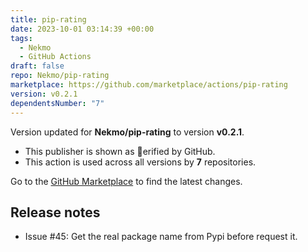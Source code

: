 ```yaml
---
title: pip-rating
date: 2023-10-01 03:14:39 +00:00
tags:
  - Nekmo
  - GitHub Actions
draft: false
repo: Nekmo/pip-rating
marketplace: https://github.com/marketplace/actions/pip-rating
version: v0.2.1
dependentsNumber: "7"
---
```



Version updated for **Nekmo/pip-rating** to version **v0.2.1**.
- This publisher is shown as erified by GitHub.
- This action is used across all versions by **7** repositories.

Go to the [GitHub Marketplace](https://github.com/marketplace/actions/pip-rating) to find the latest changes.

## Release notes

* Issue #45: Get the real package name from Pypi before request it.

